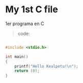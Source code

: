 # My 1st C file

1er programa en C
> code:

```c

#include <stdio.h>

int main()
{
	printf("Hello Kealpetu!\n");
	return (0);
}
